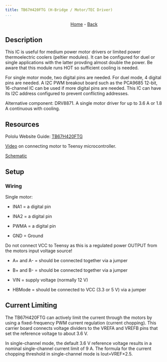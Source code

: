 ```yaml
---
title: TB67H420FTG (H-Bridge / Motor/TEC Driver)
...
```


<p style="text-align: center;"><a href="https://harveybates.xyz/">Home</a> - <a href="https://harveybates.xyz/knowledge/index">Back</a></p>

## Description
This IC is useful for medium power motor drivers or limited power thermoelectric coolers (peltier modules). It can be configured for duel or single applications with the latter provding almost double the power. Be aware that this module runs HOT so sufficient cooling is needed.

For single motor mode, two digital pins are needed. For duel mode, 4 digital pins are needed. A I2C PWM breakout board such as the PCA9685 12-bit, 16-channel IC can be used if more digital pins are needed. This IC can have its I2C address configured to prevent conflicting addresses.

Alternative component: DRV8871. A single motor driver for up to 3.6 A or 1.8 A continuous with cooling.

## Resources
Pololu Website Guide: [TB67H420FTG](https://www.pololu.com/product/2999)

[Video](https://www.youtube.com/watch?v=LH3bHMQEy7U) on connecting motor to Teensy microcontroller.

[Schematic](https://www.pololu.com/product/2999#lightbox-picture0J8689)

## Setup
### Wiring
Single motor:

- INA1 = a digital pin

- INA2 = a digital pin

- PWMA = a digital pin

- GND = Ground

Do not connect VCC to Teensy as this is a regulated power OUTPUT from the motors input voltage source!

- A+ and A- = should be connected together via a jumper

- B+ and B- = should be connected together via a jumper

- VIN = supply voltage (normally 12 V)

- HBMode = should be connected to VCC (3.3 or 5 V) via a jumper

## Current Limiting
The TB67H420FTG can actively limit the current through the motors by using a fixed-frequency PWM current regulation (current chopping). This carrier board connects voltage dividers to the VREFA and VREFB pins that set the reference voltage to about 3.6 V.

In single-channel mode, the default 3.6 V reference voltage results in a nominal single-channel current limit of 9 A. The formula for the current chopping threshold in single-channel mode is Iout=VREF×2.5.


